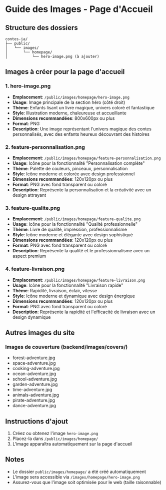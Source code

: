# Guide des Images - Page d'Accueil

## Structure des dossiers

```
contes-ia/
├── public/
│   └── images/
│       └── homepage/
│           └── hero-image.png (à ajouter)
```

## Images à créer pour la page d'accueil

### 1. hero-image.png
- **Emplacement**: `/public/images/homepage/hero-image.png`
- **Usage**: Image principale de la section héro (côté droit)
- **Thème**: Enfants lisant un livre magique, univers coloré et fantastique
- **Style**: Illustration moderne, chaleureuse et accueillante
- **Dimensions recommandées**: 800x600px ou plus
- **Format**: PNG
- **Description**: Une image représentant l'univers magique des contes personnalisés, avec des enfants heureux découvrant des histoires

### 2. feature-personnalisation.png
- **Emplacement**: `/public/images/homepage/feature-personnalisation.png`
- **Usage**: Icône pour la fonctionnalité "Personnalisation complète"
- **Thème**: Palette de couleurs, pinceaux, personnalisation
- **Style**: Icône moderne et colorée avec design professionnel
- **Dimensions recommandées**: 120x120px ou plus
- **Format**: PNG avec fond transparent ou coloré
- **Description**: Représente la personnalisation et la créativité avec un design attrayant

### 3. feature-qualite.png
- **Emplacement**: `/public/images/homepage/feature-qualite.png`
- **Usage**: Icône pour la fonctionnalité "Qualité professionnelle"
- **Thème**: Livre de qualité, impression, professionnalisme
- **Style**: Icône moderne et élégante avec design sophistiqué
- **Dimensions recommandées**: 120x120px ou plus
- **Format**: PNG avec fond transparent ou coloré
- **Description**: Représente la qualité et le professionnalisme avec un aspect premium

### 4. feature-livraison.png
- **Emplacement**: `/public/images/homepage/feature-livraison.png`
- **Usage**: Icône pour la fonctionnalité "Livraison rapide"
- **Thème**: Rapidité, livraison, éclair, vitesse
- **Style**: Icône moderne et dynamique avec design énergique
- **Dimensions recommandées**: 120x120px ou plus
- **Format**: PNG avec fond transparent ou coloré
- **Description**: Représente la rapidité et l'efficacité de livraison avec un design dynamique

## Autres images du site

### Images de couverture (backend/images/covers/)
- forest-adventure.jpg
- space-adventure.jpg
- cooking-adventure.jpg
- ocean-adventure.jpg
- school-adventure.jpg
- garden-adventure.jpg
- time-adventure.jpg
- animals-adventure.jpg
- pirate-adventure.jpg
- dance-adventure.jpg

## Instructions d'ajout

1. Créez ou obtenez l'image `hero-image.png`
2. Placez-la dans `/public/images/homepage/`
3. L'image apparaîtra automatiquement sur la page d'accueil

## Notes

- Le dossier `public/images/homepage/` a été créé automatiquement
- L'image sera accessible via `/images/homepage/hero-image.png`
- Assurez-vous que l'image soit optimisée pour le web (taille raisonnable)
